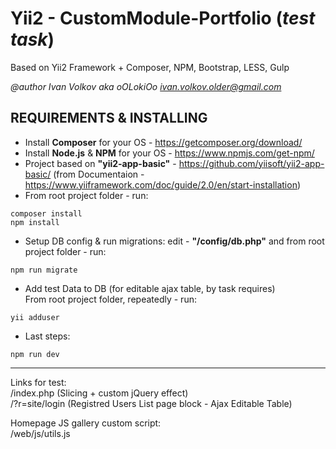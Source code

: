 # Yii2 - CustomModule-Portfolio (_test task_)

Based on Yii2 Framework + Composer, NPM, Bootstrap, LESS, Gulp

*@author Ivan Volkov aka oOLokiOo <ivan.volkov.older@gmail.com>*

REQUIREMENTS & INSTALLING
-------------------------

- Install **Composer** for your OS - https://getcomposer.org/download/ 
- Install **Node.js** & **NPM** for your OS - https://www.npmjs.com/get-npm/ 
- Project based on **"yii2-app-basic"** - https://github.com/yiisoft/yii2-app-basic/ (from Documentaion - https://www.yiiframework.com/doc/guide/2.0/en/start-installation)
- From root project folder - run:
```
composer install
npm install
```
- Setup DB config & run migrations:
edit - **"/config/db.php"** and from root project folder - run:
```
npm run migrate
```
- Add test Data to DB (for editable ajax table, by task requires)<br />
From root project folder, repeatedly - run:
```
yii adduser
```

- Last steps:
```
npm run dev
```

---

Links for test:<br />
/index.php (Slicing + custom jQuery effect)<br />
/?r=site/login (Registred Users List page block - Ajax Editable Table)

Homepage JS gallery custom script:<br />
/web/js/utils.js
